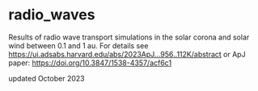 # radio_waves
Results of radio wave transport simulations in the solar corona and solar wind between 0.1 and 1 au. For details see 
https://ui.adsabs.harvard.edu/abs/2023ApJ...956..112K/abstract
or ApJ paper:
https://doi.org/10.3847/1538-4357/acf6c1

updated October 2023

